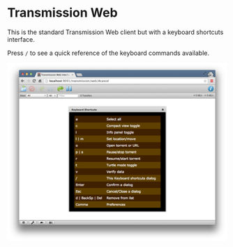 # Transmission Web

This is the standard Transmission Web client but with a keyboard shortcuts interface.

Press `/` to see a quick reference of the keyboard commands available.

![](screenshot.png)
